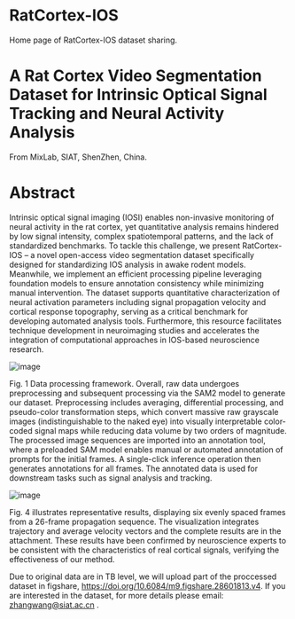# RatCortex-IOS
Home page of RatCortex-IOS dataset sharing.

# A Rat Cortex Video Segmentation Dataset for Intrinsic Optical Signal Tracking and Neural Activity Analysis
From MixLab, SIAT, ShenZhen, China.

# Abstract
Intrinsic optical signal imaging (IOSI) enables non-invasive monitoring of neural activity in the rat cortex, yet quantitative analysis remains hindered by low signal intensity, complex spatiotemporal patterns, and the lack of standardized benchmarks. To tackle this challenge, we present RatCortex-IOS – a novel open-access video segmentation dataset specifically designed for standardizing IOS analysis in awake rodent models. Meanwhile, we implement an efficient processing pipeline leveraging foundation models to ensure annotation consistency while minimizing manual intervention. The dataset supports quantitative characterization of neural activation parameters including signal propagation velocity and cortical response topography, serving as a critical benchmark for developing automated analysis tools. Furthermore, this resource facilitates technique development in neuroimaging studies and accelerates the integration of computational approaches in IOS-based neuroscience research.

![image](https://github.com/user-attachments/assets/e7051764-a77b-4441-b27f-ef00323b4ef8)

Fig. 1 Data processing framework. Overall, raw data undergoes preprocessing and subsequent processing via the SAM2 model to generate our dataset. Preprocessing includes averaging, differential processing, and pseudo-color transformation steps, which convert massive raw grayscale images (indistinguishable to the naked eye) into visually interpretable color-coded signal maps while reducing data volume by two orders of magnitude. The processed image sequences are imported into an annotation tool, where a preloaded SAM model enables manual or automated annotation of prompts for the initial frames. A single-click inference operation then generates annotations for all frames. The annotated data is used for downstream tasks such as signal analysis and tracking. 


![image](https://github.com/user-attachments/assets/20f0c5ea-c2f5-4298-8f9e-5457194fb658)

Fig. 4 illustrates representative results, displaying six evenly spaced frames from a 26-frame propagation sequence. The visualization integrates trajectory and average velocity vectors and the complete results are in the attachment. These results have been confirmed by neuroscience experts to be consistent with the characteristics of real cortical signals, verifying the effectiveness of our method.

 



Due to original data are in TB level, we will upload part of the proccessed dataset in figshare, https://doi.org/10.6084/m9.figshare.28601813.v4.
If you are interested in the dataset, for more details please email: zhangwang@siat.ac.cn .
